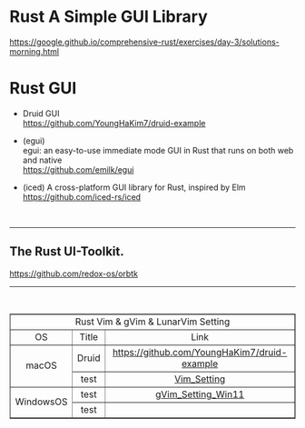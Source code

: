 

# Rust A Simple GUI Library

https://google.github.io/comprehensive-rust/exercises/day-3/solutions-morning.html

# Rust GUI

- Druid GUI<br>
https://github.com/YoungHaKim7/druid-example

- (egui)
<br>egui: an easy-to-use immediate mode GUI in Rust that runs on both web and native<br>
https://github.com/emilk/egui

- (iced) A cross-platform GUI library for Rust, inspired by Elm
<br>https://github.com/iced-rs/iced


<br>

<hr>

## The Rust UI-Toolkit.<br>

https://github.com/redox-os/orbtk

<hr>

<br>

<table border="1">
    <tr>
    <td colspan="3" align="center">Rust Vim & gVim & LunarVim Setting</td>
    </tr>
    <tr align="center">
        <td>OS</td>
        <td>Title</td>
        <td>Link</td>
    </tr>
    <tr align="center">
        <td rowspan="2">macOS</td></a>
        <td>Druid</td>
        <td><a href="https://github.com/YoungHaKim7/rust_vim_setting/tree/main/LunarVim_Rust_setting">https://github.com/YoungHaKim7/druid-example</a></td>
    </tr>
    <tr align="center">
        <td>test</td>
        <td><a href="https://github.com/YoungHaKim7/rust_vim_setting/tree/main/Vim_Rust_macOS_setting">Vim_Setting</a></td>
    </tr>
    <tr align="center">
        <td rowspan="2">WindowsOS</td></a>
        <td>test</td>
        <td><a href="https://github.com/YoungHaKim7/rust_vim_setting/tree/main/gVim_Win11_OS_Setting">gVim_Setting_Win11</a></td>
    </tr>
    <tr align="center">
        <td>test</td></a>
        <td></td>
    </tr>
</table>
